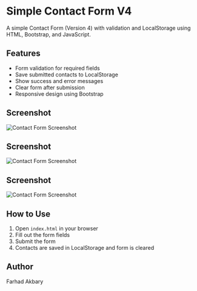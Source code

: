 # Simple Contact Form V4

A simple Contact Form (Version 4) with validation and LocalStorage using HTML, Bootstrap, and JavaScript.

## Features
- Form validation for required fields
- Save submitted contacts to LocalStorage
- Show success and error messages
- Clear form after submission
- Responsive design using Bootstrap

## Screenshot
![Contact Form Screenshot](screenshot-simple-contact-form-v4/screenshot-simple-contact-form-v4.png)
 ## Screenshot
![Contact Form Screenshot](screenshot-simple-contact-form-v4/screenshot-simple-contact-form-v4-errorMsg.png)
 ## Screenshot
![Contact Form Screenshot](screenshot-simple-contact-form-v4/screenshot-simple-contact-form-v4-successMsg.png)

## How to Use
1. Open `index.html` in your browser
2. Fill out the form fields
3. Submit the form
4. Contacts are saved in LocalStorage and form is cleared

## Author
Farhad Akbary
